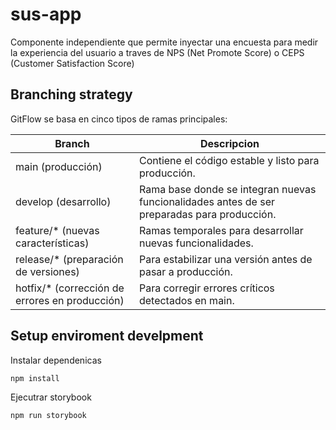 # sus-app

Componente independiente que permite inyectar una encuesta para medir la experiencia del usuario a traves de NPS (Net Promote Score) o CEPS (Customer Satisfaction Score)

## Branching strategy

GitFlow se basa en cinco tipos de ramas principales:

| Branch | Descripcion |
|---|---|
| main (producción) | Contiene el código estable y listo para producción.|
| develop (desarrollo) | Rama base donde se integran nuevas funcionalidades antes de ser preparadas para producción.|
| feature/* (nuevas características) | Ramas temporales para desarrollar nuevas funcionalidades.|
| release/* (preparación de versiones) | Para estabilizar una versión antes de pasar a producción.|
| hotfix/* (corrección de errores en producción) | Para corregir errores críticos detectados en main.

## Setup enviroment develpment

Instalar dependenicas
```
npm install
```
Ejecutrar storybook
```
npm run storybook
```


